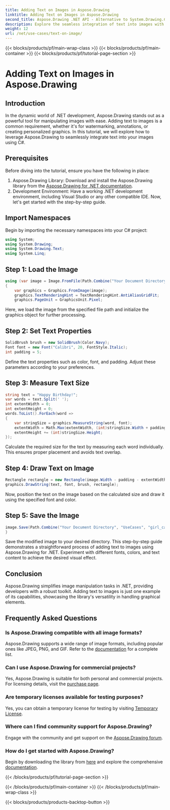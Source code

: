 ```yaml
---
title: Adding Text on Images in Aspose.Drawing
linktitle: Adding Text on Images in Aspose.Drawing
second_title: Aspose.Drawing .NET API - Alternative to System.Drawing.Common
description: Explore the seamless integration of text into images with Aspose.Drawing for .NET. Follow our step-by-step guide for effortless image manipulation. Download now!
weight: 12
url: /net/use-cases/text-on-image/
---
```


{{< blocks/products/pf/main-wrap-class >}}
{{< blocks/products/pf/main-container >}}
{{< blocks/products/pf/tutorial-page-section >}}

# Adding Text on Images in Aspose.Drawing

## Introduction
In the dynamic world of .NET development, Aspose.Drawing stands out as a powerful tool for manipulating images with ease. Adding text to images is a common requirement, whether it's for watermarking, annotations, or creating personalized graphics. In this tutorial, we will explore how to leverage Aspose.Drawing to seamlessly integrate text into your images using C#.
## Prerequisites
Before diving into the tutorial, ensure you have the following in place:
1. Aspose.Drawing Library: Download and install the Aspose.Drawing library from the [Aspose.Drawing for .NET documentation](https://reference.aspose.com/drawing/net/).
2. Development Environment: Have a working .NET development environment, including Visual Studio or any other compatible IDE.
Now, let's get started with the step-by-step guide.
## Import Namespaces
Begin by importing the necessary namespaces into your C# project:
```csharp
using System;
using System.Drawing;
using System.Drawing.Text;
using System.Linq;
```
## Step 1: Load the Image
```csharp
using (var image = Image.FromFile(Path.Combine("Your Document Directory", "UseCases", "girl.jpg")))
{
    var graphics = Graphics.FromImage(image);
    graphics.TextRenderingHint = TextRenderingHint.AntiAliasGridFit;
    graphics.PageUnit = GraphicsUnit.Pixel;
```
Here, we load the image from the specified file path and initialize the graphics object for further processing.
## Step 2: Set Text Properties
```csharp
SolidBrush brush = new SolidBrush(Color.Navy);
Font font = new Font("Calibri", 20, FontStyle.Italic);
int padding = 5;
```
Define the text properties such as color, font, and padding. Adjust these parameters according to your preferences.
## Step 3: Measure Text Size
```csharp
string text = "Happy Birthday!";
var words = text.Split(' ');
int extentWidth = 0;
int extentHeight = 0;
words.ToList().ForEach(word =>
{
    var stringSize = graphics.MeasureString(word, font);
    extentWidth = Math.Max(extentWidth, (int)stringSize.Width + padding);
    extentHeight += (int)stringSize.Height;
});
```
Calculate the required size for the text by measuring each word individually. This ensures proper placement and avoids text overlap.
## Step 4: Draw Text on Image
```csharp
Rectangle rectangle = new Rectangle(image.Width - padding - extentWidth, image.Height - padding - extentHeight, extentWidth, extentHeight);
graphics.DrawString(text, font, brush, rectangle);
```
Now, position the text on the image based on the calculated size and draw it using the specified font and color.
## Step 5: Save the Image
```csharp
image.Save(Path.Combine("Your Document Directory", "UseCases", "girl_card_out.jpg"));
}
```
Save the modified image to your desired directory.
This step-by-step guide demonstrates a straightforward process of adding text to images using Aspose.Drawing for .NET. Experiment with different fonts, colors, and text content to achieve the desired visual effect.
## Conclusion
Aspose.Drawing simplifies image manipulation tasks in .NET, providing developers with a robust toolkit. Adding text to images is just one example of its capabilities, showcasing the library's versatility in handling graphical elements.
## Frequently Asked Questions
### Is Aspose.Drawing compatible with all image formats?
Aspose.Drawing supports a wide range of image formats, including popular ones like JPEG, PNG, and GIF. Refer to the [documentation](https://reference.aspose.com/drawing/net/) for a complete list.
### Can I use Aspose.Drawing for commercial projects?
Yes, Aspose.Drawing is suitable for both personal and commercial projects. For licensing details, visit the [purchase page](https://purchase.aspose.com/buy).
### Are temporary licenses available for testing purposes?
Yes, you can obtain a temporary license for testing by visiting [Temporary License](https://purchase.aspose.com/temporary-license/).
### Where can I find community support for Aspose.Drawing?
Engage with the community and get support on the [Aspose.Drawing forum](https://forum.aspose.com/c/diagram/17).
### How do I get started with Aspose.Drawing?
Begin by downloading the library from [here](https://releases.aspose.com/drawing/net/) and explore the comprehensive [documentation](https://reference.aspose.com/drawing/net/).

{{< /blocks/products/pf/tutorial-page-section >}}

{{< /blocks/products/pf/main-container >}}
{{< /blocks/products/pf/main-wrap-class >}}

{{< blocks/products/products-backtop-button >}}
